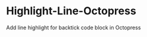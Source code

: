 Highlight-Line-Octopress
========================

Add line highlight for backtick code block in Octopress
